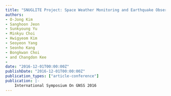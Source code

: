 ```yaml
---
title: "SNUGLITE Project: Space Weather Monitoring and Earthquake Observation using Dual-Frequency GPS Receivers on Cube-Satellite Platform"
authors:
- O-Jong Kim
- Sanghoon Jeon
- Sunkyoung Yu
- Minkyu Choi
- Hwigyeom Kim
- Seoyeon Yang
- Seonho Kang
- Bongkwan Choi
- and Changdon Kee
- 
date: "2016-12-01T00:00:00Z"
publishDate: "2016-12-01T00:00:00Z"
publication_types: ["article-conference"]
publication: |-
    International Symposium On GNSS 2016
---
```

